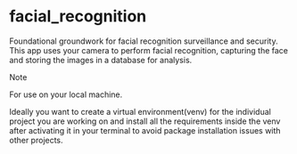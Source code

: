 # facial_recognition
Foundational groundwork for facial recognition surveillance and security. This app uses your camera to perform facial recognition, capturing the face and storing the images in a database for analysis.

> [!NOTE]
> For use on your local machine. 
>
> Ideally you want to create a virtual environment(venv) for the individual project you are working on and install all the requirements inside the venv after activating it in your terminal to avoid package installation issues with other projects.
